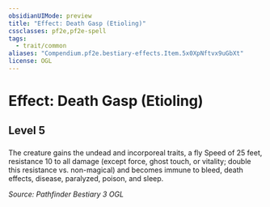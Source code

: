 ```yaml
---
obsidianUIMode: preview
title: "Effect: Death Gasp (Etioling)"
cssclasses: pf2e,pf2e-spell
tags:
  - trait/common
aliases: "Compendium.pf2e.bestiary-effects.Item.5x0XpNftvx9uGbXt"
license: OGL
---
```

# Effect: Death Gasp (Etioling)
## Level 5
### 






The creature gains the undead and incorporeal traits, a fly Speed of 25 feet, resistance 10 to all damage (except force, ghost touch, or vitality; double this resistance vs. non-magical) and becomes immune to bleed, death effects, disease, paralyzed, poison, and sleep.

*Source: Pathfinder Bestiary 3*
*OGL*